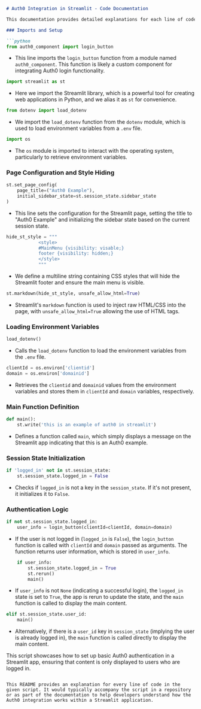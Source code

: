 ```markdown
# Auth0 Integration in Streamlit - Code Documentation

This documentation provides detailed explanations for each line of code in the provided script, which integrates Auth0 authentication in a Streamlit application.

### Imports and Setup

```python
from auth0_component import login_button
```
- This line imports the `login_button` function from a module named `auth0_component`. This function is likely a custom component for integrating Auth0 login functionality.

```python
import streamlit as st
```
- Here we import the Streamlit library, which is a powerful tool for creating web applications in Python, and we alias it as `st` for convenience.

```python
from dotenv import load_dotenv
```
- We import the `load_dotenv` function from the `dotenv` module, which is used to load environment variables from a `.env` file.

```python
import os
```
- The `os` module is imported to interact with the operating system, particularly to retrieve environment variables.

### Page Configuration and Style Hiding

```python
st.set_page_config(
    page_title=("Auth0 Example"),
    initial_sidebar_state=st.session_state.sidebar_state
)
```
- This line sets the configuration for the Streamlit page, setting the title to "Auth0 Example" and initializing the sidebar state based on the current session state.

```python
hide_st_style = """
            <style>
            #MainMenu {visibility: visable;}
            footer {visibility: hidden;}
            </style>
            """
```
- We define a multiline string containing CSS styles that will hide the Streamlit footer and ensure the main menu is visible.

```python
st.markdown(hide_st_style, unsafe_allow_html=True)
```
- Streamlit's `markdown` function is used to inject raw HTML/CSS into the page, with `unsafe_allow_html=True` allowing the use of HTML tags.

### Loading Environment Variables

```python
load_dotenv()
```
- Calls the `load_dotenv` function to load the environment variables from the `.env` file.

```python
clientId = os.environ['clientid']
domain = os.environ['domainid']
```
- Retrieves the `clientid` and `domainid` values from the environment variables and stores them in `clientId` and `domain` variables, respectively.

### Main Function Definition

```python
def main():
    st.write('this is an example of auth0 in streamlit')
```
- Defines a function called `main`, which simply displays a message on the Streamlit app indicating that this is an Auth0 example.

### Session State Initialization

```python
if 'logged_in' not in st.session_state:
    st.session_state.logged_in = False
```
- Checks if `logged_in` is not a key in the `session_state`. If it's not present, it initializes it to `False`.

### Authentication Logic

```python
if not st.session_state.logged_in:
    user_info = login_button(clientId=clientId, domain=domain)
```
- If the user is not logged in (`logged_in` is `False`), the `login_button` function is called with `clientId` and `domain` passed as arguments. The function returns user information, which is stored in `user_info`.

```python
    if user_info:
        st.session_state.logged_in = True
        st.rerun()
        main()
```
- If `user_info` is not `None` (indicating a successful login), the `logged_in` state is set to `True`, the app is rerun to update the state, and the `main` function is called to display the main content.

```python
elif st.session_state.user_id:
    main()
```
- Alternatively, if there is a `user_id` key in `session_state` (implying the user is already logged in), the `main` function is called directly to display the main content.

This script showcases how to set up basic Auth0 authentication in a Streamlit app, ensuring that content is only displayed to users who are logged in.
```

This README provides an explanation for every line of code in the given script. It would typically accompany the script in a repository or as part of the documentation to help developers understand how the Auth0 integration works within a Streamlit application.
```